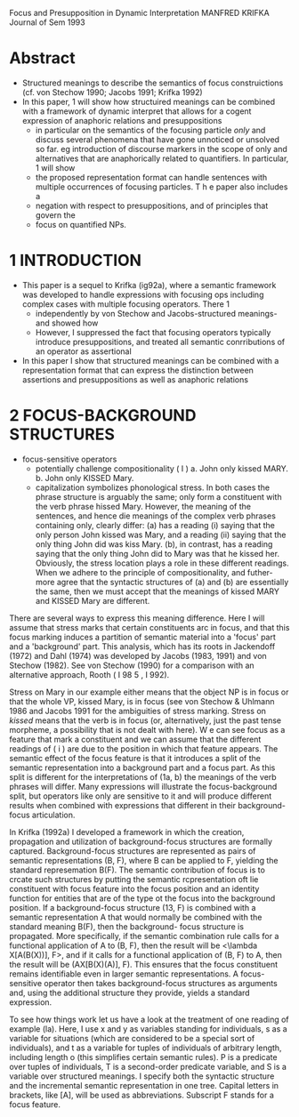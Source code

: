 Focus and Presupposition in Dynamic Interpretation
MANFRED KRIFKA
Journal of Sem 1993

# Abstract

* Structured meanings to describe the semantics of focus construictions
  (cf. von Stechow 1990; Jacobs 1991; Krifka 1992)
* In this paper, 1 will show how
  structuired meanings can be combined with a framework of dynamic interpret
  that allows for a cogent expression of
  anaphoric relations and presuppositions
  * in particular on the semantics of the focusing particle _only_ and
    discuss several phenomena that have gone unnoticed or unsolved so far.
    eg introduction of discourse markers in the scope of only and alternatives
    that are anaphorically related to quantifiers. In particular, 1 will show
  * the proposed representation format can handle sentences with
    multiple occurrences of focusing particles. T h e paper also includes a
  * negation with respect to presuppositions, and of principles that govern the
  * focus on quantified NPs.

# 1 INTRODUCTION

* This paper is a sequel to Krifka (ig92a), where
  a semantic framework was developed to handle expressions with focusing ops
  including complex cases with multiple focusing operators. There 1
  * independently by von Stechow and Jacobs-structured meanings-and showed how
  * However, I suppressed the fact that
    focusing operators typically introduce presuppositions, and
    treated all semantic conrributions of an operator as assertional
* In this paper I show that structured meanings can be
  combined with a representation format that can express the distinction between
  assertions and presuppositions as well as anaphoric relations

# 2 FOCUS-BACKGROUND STRUCTURES

* focus-sensitive operators
  * potentially challenge compositionality
( I ) a. John only kissed MARY.
      b. John only KISSED Mary.
  * capitalization symbolizes phonological stress.
In both cases the phrase structure is arguably the same; only form a
constituent with the verb phrase hissed Mary. However, the meaning of the
sentences, and hence die meanings of the complex verb phrases containing
only, clearly differ: (a) has a reading (i) saying that the only person John kissed
was Mary, and a reading (ii) saying that the only thing John did was kiss Mary.
(b), in contrast, has a reading saying that the only thing John did to Mary was
that he kissed her. Obviously, the stress location plays a role in these different
readings. When we adhere to the principle of compositionality, and futher-
more agree that the syntactic structures of (a) and (b) are essentially the
same,
then we must accept that the meanings of kissed MARY and KISSED Mary are
different.

There are several ways to express this meaning difference. Here I will
assume that stress marks that certain constituents arc in focus, and that this
focus marking induces a partition of semantic material into a 'focus' part and a
'background' part. This analysis, which has its roots in Jackendoff (1972)
and Dahl (1974) was developed by Jacobs (1983, 1991) and von Stechow
(1982). See von Stechow (1990) for a comparison with an alternative approach,
Rooth ( I 98 5 , I 992).

Stress on Mary in our example either means that the object NP is in focus or
that the whole VP, kissed Mary, is in focus (see von Stechow & Uhlmann 1986
and Jacobs 1991 for the ambiguities of stress marking. Stress on _kissed_ means
that the verb is in focus (or, alternatively, just the past tense morpheme, a
possibility that is not dealt with here). W e can see focus as a feature that
mark a
constituent and we can assume that the different readings of ( i ) are due to
the
position in which that feature appears. The semantic effect of the focus feature
is that it introduces a split of the semantic representation into a background
part and a focus part. As this split is different for the interpretations of
(1a, b)
the meanings of the verb phrases will differ. Many expressions will illustrate
the focus-background split, but operators like only are sensitive to it and will
produce different results when combined with expressions that different in their
background-focus articulation.

In Krifka (1992a) I developed a framework in which the creation,
propagation and utilization of background-focus structures are formally
captured. Background-focus structures are represented as pairs of semantic
representations (B, F), where B can be applied to F, yielding the standard
represemation B(F). The semantic contribution of focus is to crcate such
structures by putting the semantic rcpresentation oft lie constituent with focus
feature into the focus position and an identity function for entities that are of
the type ot the focus into the background position. If a background-focus
structure (13, F) is combined with a semantic representation A that would
normally be combined with the standard meaning B(F), then the background-
focus structure is propagated. More specifically, if the semantic combination
rule calls for a functional application of A to (B, F), then the result will be
<\lambda X[A(B(X))], F>, and if it calls for a functional application of (B, F) to A, then
the result will be (AX[B(X)(A)], F). This ensures that the focus constituent
remains identifiable even in larger semantic representations. A focus-sensitive
operator then takes background-focus structures as arguments and, using the
additional structure they provide, yields a standard expression.

To see how things work let us have a look at the treatment of one reading of
example (la). Here, I use x and y as variables standing for individuals, s as a
variable for situations (which are considered to be a special sort of individuals),
and t as a variable for tuples of individuals of arbitrary length, including length
o (this simplifies certain semantic rules). P is a predicate over tuples of
individuals, T is a second-order predicate variable, and S is a variable over
structured meanings. I specify both the syntactic structure and the incremental
semantic representation in one tree. Capital letters in brackets, like [A], will be
used as abbreviations. Subscript F stands for a focus feature.
